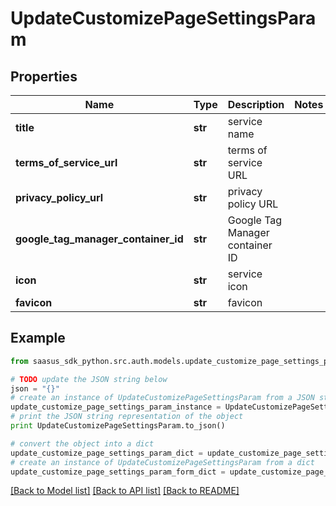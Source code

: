# UpdateCustomizePageSettingsParam


## Properties

Name | Type | Description | Notes
------------ | ------------- | ------------- | -------------
**title** | **str** | service name | 
**terms_of_service_url** | **str** | terms of service URL | 
**privacy_policy_url** | **str** | privacy policy URL | 
**google_tag_manager_container_id** | **str** | Google Tag Manager container ID | 
**icon** | **str** | service icon | 
**favicon** | **str** | favicon | 

## Example

```python
from saasus_sdk_python.src.auth.models.update_customize_page_settings_param import UpdateCustomizePageSettingsParam

# TODO update the JSON string below
json = "{}"
# create an instance of UpdateCustomizePageSettingsParam from a JSON string
update_customize_page_settings_param_instance = UpdateCustomizePageSettingsParam.from_json(json)
# print the JSON string representation of the object
print UpdateCustomizePageSettingsParam.to_json()

# convert the object into a dict
update_customize_page_settings_param_dict = update_customize_page_settings_param_instance.to_dict()
# create an instance of UpdateCustomizePageSettingsParam from a dict
update_customize_page_settings_param_form_dict = update_customize_page_settings_param.from_dict(update_customize_page_settings_param_dict)
```
[[Back to Model list]](../README.md#documentation-for-models) [[Back to API list]](../README.md#documentation-for-api-endpoints) [[Back to README]](../README.md)


